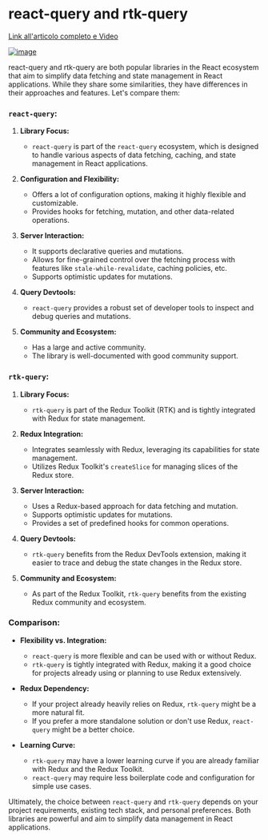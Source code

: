 # react-query and rtk-query 

[Link all'articolo completo e Video](https://rebrand.ly/article_25bbb5)

[![image](https://substackcdn.com/image/youtube/w_728,c_limit/nly_eW8OnN4)](https://rebrand.ly/article_25bbb5)

react-query and rtk-query are both popular libraries in the React ecosystem that aim to simplify data fetching and state management in React applications. While they share some similarities, they have differences in their approaches and features. Let's compare them:

### `react-query`:

1. **Library Focus:**
   - `react-query` is part of the `react-query` ecosystem, which is designed to handle various aspects of data fetching, caching, and state management in React applications.

2. **Configuration and Flexibility:**
   - Offers a lot of configuration options, making it highly flexible and customizable.
   - Provides hooks for fetching, mutation, and other data-related operations.

3. **Server Interaction:**
   - It supports declarative queries and mutations.
   - Allows for fine-grained control over the fetching process with features like `stale-while-revalidate`, caching policies, etc.
   - Supports optimistic updates for mutations.

4. **Query Devtools:**
   - `react-query` provides a robust set of developer tools to inspect and debug queries and mutations.

5. **Community and Ecosystem:**
   - Has a large and active community.
   - The library is well-documented with good community support.

### `rtk-query`:

1. **Library Focus:**
   - `rtk-query` is part of the Redux Toolkit (RTK) and is tightly integrated with Redux for state management.

2. **Redux Integration:**
   - Integrates seamlessly with Redux, leveraging its capabilities for state management.
   - Utilizes Redux Toolkit's `createSlice` for managing slices of the Redux store.

3. **Server Interaction:**
   - Uses a Redux-based approach for data fetching and mutation.
   - Supports optimistic updates for mutations.
   - Provides a set of predefined hooks for common operations.

4. **Query Devtools:**
   - `rtk-query` benefits from the Redux DevTools extension, making it easier to trace and debug the state changes in the Redux store.

5. **Community and Ecosystem:**
   - As part of the Redux Toolkit, `rtk-query` benefits from the existing Redux community and ecosystem.

### Comparison:

- **Flexibility vs. Integration:**
  - `react-query` is more flexible and can be used with or without Redux.
  - `rtk-query` is tightly integrated with Redux, making it a good choice for projects already using or planning to use Redux extensively.

- **Redux Dependency:**
  - If your project already heavily relies on Redux, `rtk-query` might be a more natural fit.
  - If you prefer a more standalone solution or don't use Redux, `react-query` might be a better choice.

- **Learning Curve:**
  - `rtk-query` may have a lower learning curve if you are already familiar with Redux and the Redux Toolkit.
  - `react-query` may require less boilerplate code and configuration for simple use cases.

Ultimately, the choice between `react-query` and `rtk-query` depends on your project requirements, existing tech stack, and personal preferences. Both libraries are powerful and aim to simplify data management in React applications.
